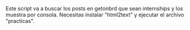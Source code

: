 Este script va a buscar los posts en getonbrd que sean internships y los muestra por consola. Necesitas instalar "html2text" y ejecutar el archivo "practicas".
